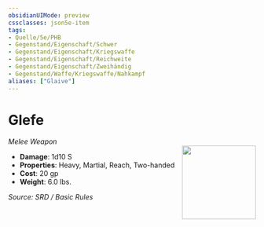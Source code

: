 ```yaml
---
obsidianUIMode: preview
cssclasses: json5e-item
tags:
- Quelle/5e/PHB
- Gegenstand/Eigenschaft/Schwer
- Gegenstand/Eigenschaft/Kriegswaffe
- Gegenstand/Eigenschaft/Reichweite
- Gegenstand/Eigenschaft/Zweihändig
- Gegenstand/Waffe/Kriegswaffe/Nahkampf
aliases: ["Glaive"]
---
```

# Glefe
*Melee Weapon*  
<img src="Symbolik/Gegenstände.webp" align="right" width="150">

- **Damage**: 1d10 S
- **Properties**: Heavy, Martial, Reach, Two-handed
- **Cost**: 20 gp
- **Weight**: 6.0 lbs.

*Source: SRD / Basic Rules*